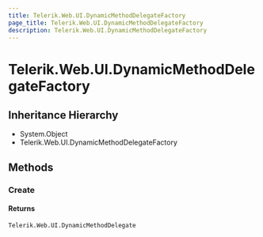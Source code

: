 ```yaml
---
title: Telerik.Web.UI.DynamicMethodDelegateFactory
page_title: Telerik.Web.UI.DynamicMethodDelegateFactory
description: Telerik.Web.UI.DynamicMethodDelegateFactory
---
```


# Telerik.Web.UI.DynamicMethodDelegateFactory

## Inheritance Hierarchy

* System.Object
* Telerik.Web.UI.DynamicMethodDelegateFactory

## Methods

###  Create

#### Returns

`Telerik.Web.UI.DynamicMethodDelegate` 

